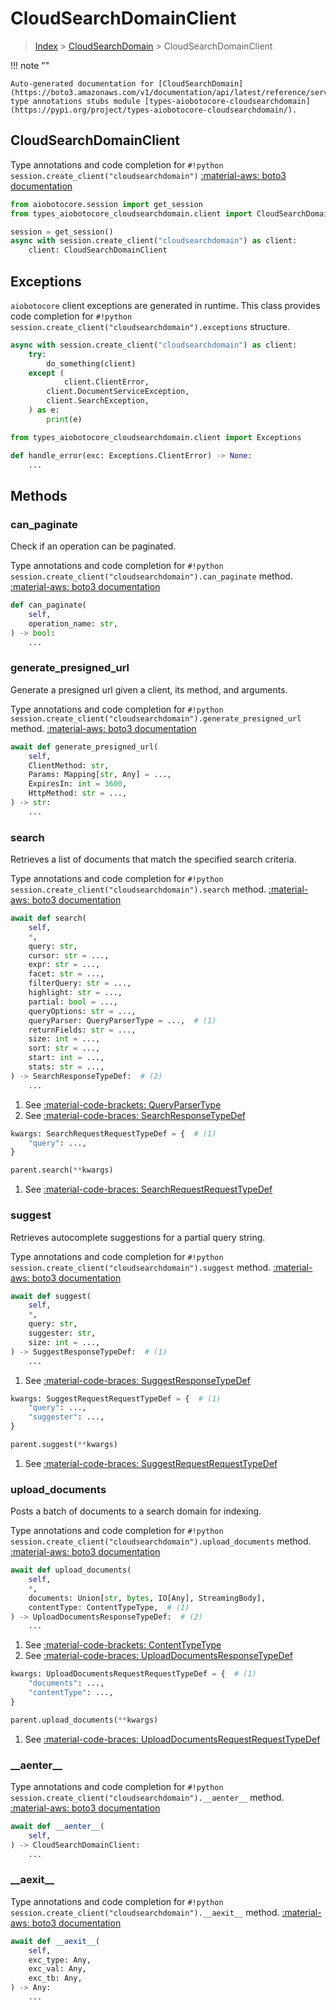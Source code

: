 # CloudSearchDomainClient

> [Index](../README.md) > [CloudSearchDomain](./README.md) > CloudSearchDomainClient

!!! note ""

    Auto-generated documentation for [CloudSearchDomain](https://boto3.amazonaws.com/v1/documentation/api/latest/reference/services/cloudsearchdomain.html#CloudSearchDomain)
    type annotations stubs module [types-aiobotocore-cloudsearchdomain](https://pypi.org/project/types-aiobotocore-cloudsearchdomain/).

## CloudSearchDomainClient

Type annotations and code completion for `#!python session.create_client("cloudsearchdomain")`
[:material-aws: boto3 documentation](https://boto3.amazonaws.com/v1/documentation/api/latest/reference/services/cloudsearchdomain.html#CloudSearchDomain.Client)

```python title="Usage example"
from aiobotocore.session import get_session
from types_aiobotocore_cloudsearchdomain.client import CloudSearchDomainClient

session = get_session()
async with session.create_client("cloudsearchdomain") as client:
    client: CloudSearchDomainClient
```

## Exceptions


`aiobotocore` client exceptions are generated in runtime.
This class provides code completion for `#!python session.create_client("cloudsearchdomain").exceptions` structure.

```python title="Usage example"
async with session.create_client("cloudsearchdomain") as client:
    try:
        do_something(client)
    except (
            client.ClientError,
        client.DocumentServiceException,
        client.SearchException,
    ) as e:
        print(e)
```

```python title="Type checking example"
from types_aiobotocore_cloudsearchdomain.client import Exceptions

def handle_error(exc: Exceptions.ClientError) -> None:
    ...
```


## Methods


### can\_paginate

Check if an operation can be paginated.

Type annotations and code completion for `#!python session.create_client("cloudsearchdomain").can_paginate` method.
[:material-aws: boto3 documentation](https://boto3.amazonaws.com/v1/documentation/api/latest/reference/services/cloudsearchdomain.html#CloudSearchDomain.Client.can_paginate)

```python title="Method definition"
def can_paginate(
    self,
    operation_name: str,
) -> bool:
    ...
```


### generate\_presigned\_url

Generate a presigned url given a client, its method, and arguments.

Type annotations and code completion for `#!python session.create_client("cloudsearchdomain").generate_presigned_url` method.
[:material-aws: boto3 documentation](https://boto3.amazonaws.com/v1/documentation/api/latest/reference/services/cloudsearchdomain.html#CloudSearchDomain.Client.generate_presigned_url)

```python title="Method definition"
await def generate_presigned_url(
    self,
    ClientMethod: str,
    Params: Mapping[str, Any] = ...,
    ExpiresIn: int = 3600,
    HttpMethod: str = ...,
) -> str:
    ...
```


### search

Retrieves a list of documents that match the specified search criteria.

Type annotations and code completion for `#!python session.create_client("cloudsearchdomain").search` method.
[:material-aws: boto3 documentation](https://boto3.amazonaws.com/v1/documentation/api/latest/reference/services/cloudsearchdomain.html#CloudSearchDomain.Client.search)

```python title="Method definition"
await def search(
    self,
    *,
    query: str,
    cursor: str = ...,
    expr: str = ...,
    facet: str = ...,
    filterQuery: str = ...,
    highlight: str = ...,
    partial: bool = ...,
    queryOptions: str = ...,
    queryParser: QueryParserType = ...,  # (1)
    returnFields: str = ...,
    size: int = ...,
    sort: str = ...,
    start: int = ...,
    stats: str = ...,
) -> SearchResponseTypeDef:  # (2)
    ...
```

1. See [:material-code-brackets: QueryParserType](./literals.md#queryparsertype) 
2. See [:material-code-braces: SearchResponseTypeDef](./type_defs.md#searchresponsetypedef) 


```python title="Usage example with kwargs"
kwargs: SearchRequestRequestTypeDef = {  # (1)
    "query": ...,
}

parent.search(**kwargs)
```

1. See [:material-code-braces: SearchRequestRequestTypeDef](./type_defs.md#searchrequestrequesttypedef) 

### suggest

Retrieves autocomplete suggestions for a partial query string.

Type annotations and code completion for `#!python session.create_client("cloudsearchdomain").suggest` method.
[:material-aws: boto3 documentation](https://boto3.amazonaws.com/v1/documentation/api/latest/reference/services/cloudsearchdomain.html#CloudSearchDomain.Client.suggest)

```python title="Method definition"
await def suggest(
    self,
    *,
    query: str,
    suggester: str,
    size: int = ...,
) -> SuggestResponseTypeDef:  # (1)
    ...
```

1. See [:material-code-braces: SuggestResponseTypeDef](./type_defs.md#suggestresponsetypedef) 


```python title="Usage example with kwargs"
kwargs: SuggestRequestRequestTypeDef = {  # (1)
    "query": ...,
    "suggester": ...,
}

parent.suggest(**kwargs)
```

1. See [:material-code-braces: SuggestRequestRequestTypeDef](./type_defs.md#suggestrequestrequesttypedef) 

### upload\_documents

Posts a batch of documents to a search domain for indexing.

Type annotations and code completion for `#!python session.create_client("cloudsearchdomain").upload_documents` method.
[:material-aws: boto3 documentation](https://boto3.amazonaws.com/v1/documentation/api/latest/reference/services/cloudsearchdomain.html#CloudSearchDomain.Client.upload_documents)

```python title="Method definition"
await def upload_documents(
    self,
    *,
    documents: Union[str, bytes, IO[Any], StreamingBody],
    contentType: ContentTypeType,  # (1)
) -> UploadDocumentsResponseTypeDef:  # (2)
    ...
```

1. See [:material-code-brackets: ContentTypeType](./literals.md#contenttypetype) 
2. See [:material-code-braces: UploadDocumentsResponseTypeDef](./type_defs.md#uploaddocumentsresponsetypedef) 


```python title="Usage example with kwargs"
kwargs: UploadDocumentsRequestRequestTypeDef = {  # (1)
    "documents": ...,
    "contentType": ...,
}

parent.upload_documents(**kwargs)
```

1. See [:material-code-braces: UploadDocumentsRequestRequestTypeDef](./type_defs.md#uploaddocumentsrequestrequesttypedef) 

### \_\_aenter\_\_



Type annotations and code completion for `#!python session.create_client("cloudsearchdomain").__aenter__` method.
[:material-aws: boto3 documentation](https://boto3.amazonaws.com/v1/documentation/api/latest/reference/services/cloudsearchdomain.html#CloudSearchDomain.Client.__aenter__)

```python title="Method definition"
await def __aenter__(
    self,
) -> CloudSearchDomainClient:
    ...
```


### \_\_aexit\_\_



Type annotations and code completion for `#!python session.create_client("cloudsearchdomain").__aexit__` method.
[:material-aws: boto3 documentation](https://boto3.amazonaws.com/v1/documentation/api/latest/reference/services/cloudsearchdomain.html#CloudSearchDomain.Client.__aexit__)

```python title="Method definition"
await def __aexit__(
    self,
    exc_type: Any,
    exc_val: Any,
    exc_tb: Any,
) -> Any:
    ...
```





